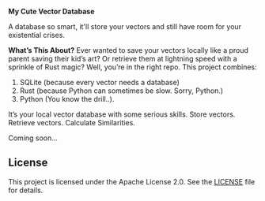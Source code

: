 **My Cute Vector Database**

A database so smart, it'll store your vectors and still have room for your existential crises.


**What’s This About?**
Ever wanted to save your vectors locally like a proud parent saving their kid’s art? Or retrieve them at lightning speed with a sprinkle of Rust magic? Well, you’re in the right repo. This project combines:

1) SQLite (because every vector needs a database)
2) Rust (because Python can sometimes be slow. Sorry, Python.)
3) Python (You know the drill..).

It’s your local vector database with some serious skills.
Store vectors.
Retrieve vectors.
Calculate Similarities.

Coming soon...

## License
This project is licensed under the Apache License 2.0. See the [LICENSE](./LICENSE) file for details.
